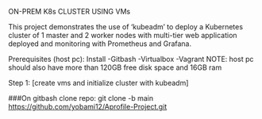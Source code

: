 ON-PREM K8s CLUSTER USING VMs

This project demonstrates the use of ‘kubeadm’ to deploy a Kubernetes cluster of 1 master and 2 worker nodes with multi-tier web application deployed and monitoring with Prometheus and Grafana.

Prerequisites (host pc):
Install
-Gitbash
-Virtualbox
-Vagrant
NOTE: host pc should also have more than 120GB free disk space and 16GB ram

Step 1:
[create vms and initialize cluster with kubeadm]

###On gitbash clone repo: 
git clone -b main https://github.com/yobami12/Aprofile-Project.git
